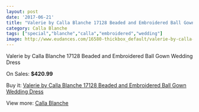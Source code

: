 ```yaml
---
layout: post
date: '2017-06-21'
title: "Valerie by Calla Blanche 17128 Beaded and Embroidered Ball Gown Wedding Dress"
category: Calla Blanche
tags: ["special","blanche","calla","embroidered","wedding"]
image: http://www.eudances.com/16580-thickbox_default/valerie-by-calla-blanche-17128-beaded-and-embroidered-ball-gown-wedding-dress.jpg
---
```

Valerie by Calla Blanche 17128 Beaded and Embroidered Ball Gown Wedding Dress

On Sales: **$420.99**
<a href="https://www.eudances.com/en/calla-blanche/4874-valerie-by-calla-blanche-17128-beaded-and-embroidered-ball-gown-wedding-dress.html"><amp-img layout="responsive" width="600" height="600" src="//www.eudances.com/16580-thickbox_default/valerie-by-calla-blanche-17128-beaded-and-embroidered-ball-gown-wedding-dress.jpg" alt="Valerie by Calla Blanche 17128 Beaded and Embroidered Ball Gown Wedding Dress 0" /></a>
<a href="https://www.eudances.com/en/calla-blanche/4874-valerie-by-calla-blanche-17128-beaded-and-embroidered-ball-gown-wedding-dress.html"><amp-img layout="responsive" width="600" height="600" src="//www.eudances.com/16582-thickbox_default/valerie-by-calla-blanche-17128-beaded-and-embroidered-ball-gown-wedding-dress.jpg" alt="Valerie by Calla Blanche 17128 Beaded and Embroidered Ball Gown Wedding Dress 1" /></a>
<a href="https://www.eudances.com/en/calla-blanche/4874-valerie-by-calla-blanche-17128-beaded-and-embroidered-ball-gown-wedding-dress.html"><amp-img layout="responsive" width="600" height="600" src="//www.eudances.com/16581-thickbox_default/valerie-by-calla-blanche-17128-beaded-and-embroidered-ball-gown-wedding-dress.jpg" alt="Valerie by Calla Blanche 17128 Beaded and Embroidered Ball Gown Wedding Dress 2" /></a>

Buy it: [Valerie by Calla Blanche 17128 Beaded and Embroidered Ball Gown Wedding Dress](https://www.eudances.com/en/calla-blanche/4874-valerie-by-calla-blanche-17128-beaded-and-embroidered-ball-gown-wedding-dress.html "Valerie by Calla Blanche 17128 Beaded and Embroidered Ball Gown Wedding Dress")

View more: [Calla Blanche](https://www.eudances.com/en/91-calla-blanche "Calla Blanche")
